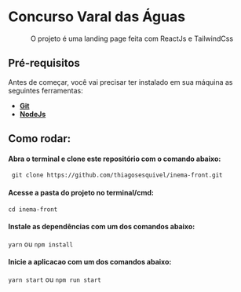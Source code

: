<h1>Concurso Varal das Águas</h1>

<p align="center">O projeto é uma landing page feita com ReactJs e TailwindCss</p>


<h2>Pré-requisitos</h2>

<p>Antes de começar, você vai precisar ter instalado em sua máquina as seguintes ferramentas:</p>
<ul>
    <li><a href="https://git-scm.com"><b>Git</b></a></li>
    <li><a href="https://nodejs.org/en/"><b>NodeJs</b></a></li> 
</ul>


<h2>Como rodar:</h2>
<h4>Abra o terminal e clone este repositório com o comando abaixo:</h4>

` git clone https://github.com/thiagosesquivel/inema-front.git`

<h4>Acesse a pasta do projeto no terminal/cmd:</h4>

`cd inema-front`

<h4>Instale as dependências com um dos comandos abaixo:</h4>

`yarn`
ou 
`npm install`

<h4>Inicie a aplicacao com um dos comandos abaixo:</h4>

`yarn start`
 ou 
 `npm run start`